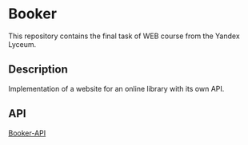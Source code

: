 # Booker
This repository contains the final task of WEB course from the Yandex Lyceum.
## Description
Implementation of a website for an online library with its own API.
## API
[Booker-API](https://github.com/petrsed/Booker-API)

